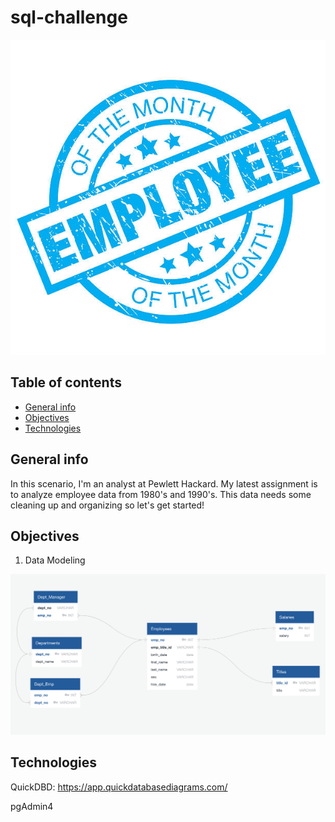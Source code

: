 # sql-challenge

![alt text](Images/employee_stamp.jpg)

## Table of contents
* [General info](#general-info)
* [Objectives](#objectives)
* [Technologies](#technologies)

## General info

In this scenario, I'm an analyst at Pewlett Hackard.  My latest assignment is to analyze employee data from 1980's and 1990's.  This data needs some cleaning up and organizing so let's get started!
	
## Objectives

1) Data Modeling

![alt text](ERD_employees.png)



## Technologies

QuickDBD: https://app.quickdatabasediagrams.com/

pgAdmin4